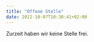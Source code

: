 ```yaml
---
title: "Offene Stelle"
date: 2022-10-07T10:30:41+02:00
---
```


Zurzeit haben wir keine Stelle frei. 

